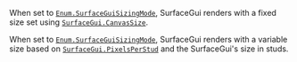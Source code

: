 When set to [`Enum.SurfaceGuiSizingMode`](https://create.roblox.com/docs/reference/engine/enums/SurfaceGuiSizingMode), SurfaceGui renders with
a fixed size set using [`SurfaceGui.CanvasSize`](https://create.roblox.com/docs/reference/engine/classes/SurfaceGui#CanvasSize).

When set to [`Enum.SurfaceGuiSizingMode`](https://create.roblox.com/docs/reference/engine/enums/SurfaceGuiSizingMode), SurfaceGui renders
with a variable size based on [`SurfaceGui.PixelsPerStud`](https://create.roblox.com/docs/reference/engine/classes/SurfaceGui#PixelsPerStud) and the
SurfaceGui's size in studs.